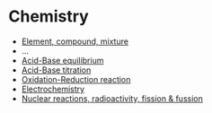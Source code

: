 ﻿# Chemistry

- [Element, compound, mixture](element-compound-mixture)
- ...
- [Acid-Base equilibrium](acid-base-equilibrium)
- [Acid-Base titration](acid-base-titration)
- [Oxidation-Reduction reaction](oxidation-reduction-reaction)
- [Electrochemistry](electrochemistry)
- [Nuclear reactions, radioactivity, fission & fussion](nuclear-reactions)